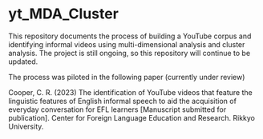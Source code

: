 # yt_MDA_Cluster

This repository documents the process of building a YouTube corpus and identifying informal videos using multi-dimensional analysis and cluster analysis. 
The project is still ongoing, so this repository will continue to be updated.

The process was piloted in the following paper (currently under review)

Cooper, C. R. (2023) The identification of YouTube videos that feature the linguistic features of English informal speech to aid the acquisition of everyday conversation for EFL learners [Manuscript submitted for publication]. Center for Foreign Language Education and Research. Rikkyo University.
